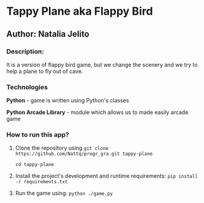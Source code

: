 # Tappy Plane aka Flappy Bird

## Author: Natalia Jelito

### Description:
It is a version of flappy bird game, but we change the scenery and we try to help a plane to fly out of cave. 

### Technologies
**Python** - game is written using Python's classes

**Python Arcade Library** - module which allows us to made easily arcade game

### How to run this app?
1. Clone the repository using
    `git clone  https://github.com/Nattq/progr_gra.git tappy-plane`

    `cd tappy-plane`

2. Install the project's development and runtime requirements:
    `pip install -r requirements.txt`

3. Run the game using:
    `python ./game.py`

